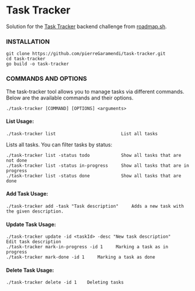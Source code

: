 # Task Tracker

Solution for the [Task Tracker](https://roadmap.sh/projects/task-tracker) backend challenge from [roadmap.sh](https://roadmap.sh/).



### INSTALLATION
    git clone https://github.com/pierreGaramendi/task-tracker.git
    cd task-tracker
    go build -o task-tracker  

### COMMANDS AND OPTIONS

The task-tracker tool allows you to manage tasks via different commands. Below are the available commands and their options.

    ./task-tracker [COMMAND] [OPTIONS] <arguments>

#### List Usage:

    ./task-tracker list                         List all tasks

Lists all tasks. You can filter tasks by status:

    ./task-tracker list -status todo            Show all tasks that are not done
    ./task-tracker list -status in-progress     Show all tasks that are in progress
    ./task-tracker list -status done            Show all tasks that are done

#### Add Task Usage:

    ./task-tracker add -task "Task description"     Adds a new task with the given description.

#### Update Task Usage:

    ./task-tracker update -id <taskId> -desc "New task description"     Edit task description
    ./task-tracker mark-in-progress -id 1     Marking a task as in progress
    ./task-tracker mark-done -id 1     Marking a task as done

#### Delete Task Usage:

    ./task-tracker delete -id 1    Deleting tasks